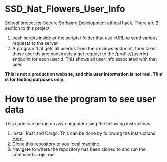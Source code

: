 # SSD_Nat_Flowers_User_Info
School project for Secure Software Development ethical hack. There are 2 section to this project.
1. bash scripts inside of the scripts/ folder that use cURL to send various requests to the server
2. A program that gets all userIds from the /reviews endpoint, then takes those userIds and constructs a get request to the /profile/{userId} endpoint for each userId. This shows all user info associated with that user.

**This is not a production website, and this user information is not real. This is for testing purposes only.**

# How to use the program to see user data
This code can be ran on any computer using the following instructions
1. Install Rust and Cargo. This can be done by following the instructions [Here.](https://www.rust-lang.org/tools/install)
2. Clone this repository to you local machine.
3. Navigate to where the repository has been cloned to and run the command `cargo run`
